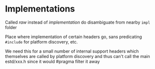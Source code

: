 # Implementations

Called *raw* instead of *implementation* do disambiguate from nearby `impl`
folder

Place where implementation of certain headers go, sans predicating 
`#include` for platform discovery, etc. 

We need this for a small number of internal support headers which themselves
are called by platform discovery and thus can't call the main estd/xxx.h
since it would #pragma filter it away
